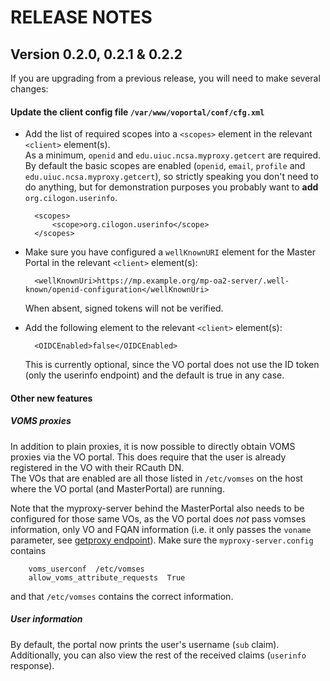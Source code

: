 # RELEASE NOTES

## Version 0.2.0, 0.2.1 & 0.2.2

If you are upgrading from a previous release, you will need to make several
changes:

#### Update the client config file `/var/www/voportal/conf/cfg.xml`

* Add the list of required scopes into a `<scopes>` element in the relevant
  `<client>` element(s).  
  As a minimum, `openid` and `edu.uiuc.ncsa.myproxy.getcert` are required.  
  By default the basic scopes are enabled (`openid`, `email`, `profile` and
  `edu.uiuc.ncsa.myproxy.getcert`), so strictly speaking you don't need to do
  anything, but for demonstration purposes you probably want to **add**
  `org.cilogon.userinfo`.  

        <scopes>
            <scope>org.cilogon.userinfo</scope>
        </scopes>

* Make sure you have configured a `wellKnownURI` element for the Master Portal
  in the relevant `<client>` element(s):

        <wellKnownUri>https://mp.example.org/mp-oa2-server/.well-known/openid-configuration</wellKnownUri>

  When absent, signed tokens will not be verified.

* Add the following element to the relevant `<client>` element(s):
    
        <OIDCEnabled>false</OIDCEnabled>

  This is currently optional, since the VO portal does not use the ID token
  (only the userinfo endpoint) and the default is true in any case.

#### Other new features

##### VOMS proxies

In addition to plain proxies, it is now possible to directly obtain VOMS
proxies via the VO portal. This does require that the user is already
registered in the VO with their RCauth DN.  
The VOs that are enabled are all those listed in `/etc/vomses` on the host where
the VO portal (and MasterPortal) are running.

Note that the myproxy-server behind the MasterPortal also needs to be configured
for those same VOs, as the VO portal does *not* pass vomses information, only VO
and FQAN information (i.e. it only passes the `voname` parameter, see [getproxy
endpoint](https://wiki.nikhef.nl/grid/OAuth_for_MyProxy_GetProxy_Endpoint)).
Make sure the `myproxy-server.config` contains

        voms_userconf  /etc/vomses
        allow_voms_attribute_requests  True

and that `/etc/vomses` contains the correct information.

##### User information

By default, the portal now prints the user's username (`sub` claim).  
Additionally, you can also view the rest of the received claims (`userinfo`
response).
